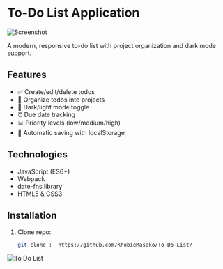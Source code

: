 # To-Do List Application

![Screenshot](screenshots/app-screenshot.png)

A modern, responsive to-do list with project organization and dark mode support.

## Features
- ✅ Create/edit/delete todos
- 📁 Organize todos into projects
- 🌙 Dark/light mode toggle
- ⏰ Due date tracking
- 📊 Priority levels (low/medium/high)
- 💾 Automatic saving with localStorage

## Technologies
- JavaScript (ES6+)
- Webpack
- date-fns library
- HTML5 & CSS3

## Installation
1. Clone repo:
   ```bash
   git clone :  https://github.com/KhobieMaseko/To-Do-List/


![To Do List](https://github.com/user-attachments/assets/16619329-a3f0-4046-8161-eb77cf05a0ac)
